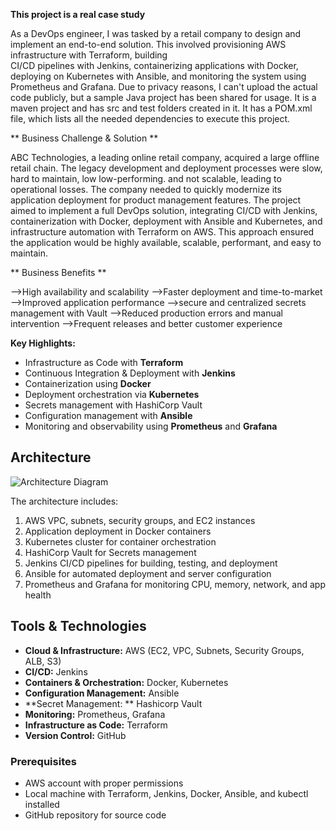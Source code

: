 **This project is a real case study**

As a DevOps engineer, I was tasked by a retail company to design and implement an end-to-end solution. This involved provisioning AWS infrastructure with Terraform, building  
CI/CD pipelines with Jenkins, containerizing applications with Docker, deploying on Kubernetes with Ansible, and monitoring the system using Prometheus and Grafana.
Due to privacy reasons, I can't upload the actual code publicly, but a sample Java project has been shared for usage. It is a maven project and has src and test folders created
in it. It has a POM.xml file, which lists all the needed dependencies to execute this project.

** Business Challenge & Solution **

ABC Technologies, a leading online retail company, acquired a large offline retail chain. The legacy development and deployment processes were slow, hard to maintain, low low-performing. 
and not scalable, leading to operational losses. The company needed to quickly modernize its application deployment for product management features.
The project aimed to implement a full DevOps solution, integrating CI/CD with Jenkins, containerization with Docker, deployment with Ansible and Kubernetes, and infrastructure automation 
with Terraform on AWS. This approach ensured the application would be highly available, scalable, performant, and easy to maintain.

** Business Benefits **

-->High availability and scalability
-->Faster deployment and time-to-market
-->Improved application performance
-->secure and centralized secrets management with Vault
-->Reduced production errors and manual intervention
-->Frequent releases and better customer experience


**Key Highlights:**

- Infrastructure as Code with **Terraform**  
- Continuous Integration & Deployment with **Jenkins**  
- Containerization using **Docker**  
- Deployment orchestration via **Kubernetes**  
- Secrets management with HashiCorp Vault
- Configuration management with **Ansible**  
- Monitoring and observability using **Prometheus** and **Grafana**

## Architecture
![Architecture Diagram](link-to-your-diagram.png)

The architecture includes:
1. AWS VPC, subnets, security groups, and EC2 instances  
2. Application deployment in Docker containers  
3. Kubernetes cluster for container orchestration 
4. HashiCorp Vault for Secrets management
5. Jenkins CI/CD pipelines for building, testing, and deployment  
6. Ansible for automated deployment and server configuration  
7. Prometheus and Grafana for monitoring CPU, memory, network, and app health  

## Tools & Technologies
- **Cloud & Infrastructure:** AWS (EC2, VPC, Subnets, Security Groups, ALB, S3)  
- **CI/CD:** Jenkins  
- **Containers & Orchestration:** Docker, Kubernetes  
- **Configuration Management:** Ansible  
- **Secret Management: ** Hashicorp Vault
- **Monitoring:** Prometheus, Grafana  
- **Infrastructure as Code:** Terraform  
- **Version Control:** GitHub  

### Prerequisites
- AWS account with proper permissions  
- Local machine with Terraform, Jenkins, Docker, Ansible, and kubectl installed  
- GitHub repository for source code  
